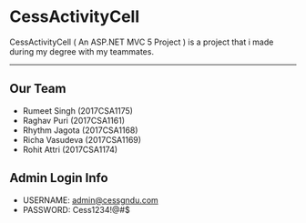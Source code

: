 # CessActivityCell
CessActivityCell ( An ASP.NET MVC 5 Project ) is a project that i made during my degree with my teammates.

- - - -

## Our Team

* Rumeet Singh (2017CSA1175)
* Raghav Puri (2017CSA1161)
* Rhythm Jagota (2017CSA1168)
* Richa Vasudeva (2017CSA1169)
* Rohit Attri (2017CSA1174)

## Admin Login Info

* USERNAME: admin@cessgndu.com
* PASSWORD: Cess1234!@#$
